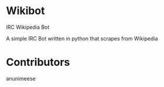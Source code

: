 Wikibot
=======

IRC Wikipedia Bot

A simple IRC Bot written in python that scrapes from Wikipedia

# Contributors
anunimeese
